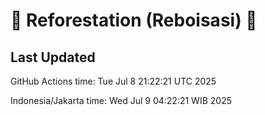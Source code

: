 
# 🌳 Reforestation (Reboisasi) 🌲

## Last Updated

GitHub Actions time: Tue Jul  8 21:22:21 UTC 2025

Indonesia/Jakarta time: Wed Jul  9 04:22:21 WIB 2025

